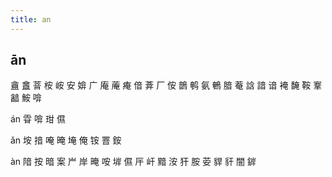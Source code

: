 ```yaml
---
title: an
---
```


## ān
盦
盫
萻
桉
峖
安
媕
广
庵
蓭
痷
偣
葊
厂
侒
鶕
鹌
氨
鵪
腤
菴
誝
諳
谙
裺
馣
鞍
鞌
韽
鮟
啽

án
雸
啽
玵
儑

ǎn
垵
揞
唵
晻
埯
俺
铵
罯
銨






àn
隌
按
暗
案
屵
岸
晻
咹
堓
儑
厈
屽
黯
洝
犴
胺
荌
貋
豻
闇
錌
